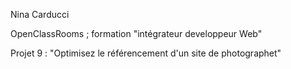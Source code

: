 Nina Carducci

OpenClassRooms ; formation "intégrateur developpeur Web"

Projet 9 : "Optimisez le référencement d'un site de photographet"
